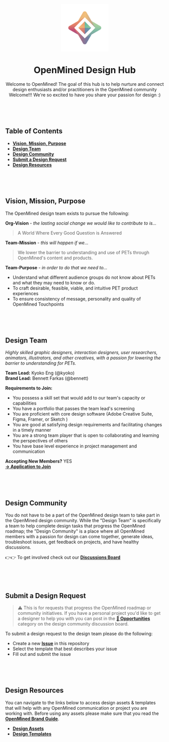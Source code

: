 <div align="center">
  <img alt="OpenMined Logo" src="/source/OPenMined-Brandmark-Light.png" style="width:150px;height:150px;">
  <h1><strong>OpenMined Design Hub</strong></h1>
  <p>Welcome to OpenMined! The goal of this hub is to help nurture and connect<br> design enthusiasts and/or practitioners in the OpenMined community<br>
  Welcome!!! We're so excited to have you share your passion for design :)</p>
</div>

<br><br><br>

## Table of Contents
- [**Vision, Mission, Purpose**](#vision-mission-purpose)
- [**Design Team**](#design-team)
- [**Design Community**](#design-community)
- [**Submit a Design Request**](#submit-a-design-request)
- [**Design Resources**](#design-resources)

<br><br><br>

## Vision, Mission, Purpose
The OpenMined design team exists to pursue the following:

**Org-Vision** - _the lasting social change we would like to contribute to is..._
>A World Where Every Good Question is Answered

**Team-Mission** - _this will happen if we..._
>We lower the barrier to understanding and use of PETs through OpenMined's content and products.

**Team-Purpose** - _in order to do that we need to..._
- Understand what different audience groups do not know about PETs and what they may need to know or do.
- To craft desirable, feasible, viable, and intuitive PET product experiences
- To ensure consistency of message, personality and quality of OpenMined Touchpoints

<br><br><br>

## Design Team
_Highly skilled graphic designers, interaction designers, user researchers, animators, illustrators, and other creatives, with a passion for lowering the barrier to understanding for PETs._

**Team Lead:**  Kyoko Eng (@kyoko)<br>
**Brand Lead:** Bennett Farkas (@bennett)<br>

**Requirements to Join:**
- You possess a skill set that would add to our team's capacity or capabilities
- You have a portfolio that passes the team lead's screening
- You are proficient with core design software (Adobe Creative Suite, Figma, Framer, or Sketch )
- You are good at satisfying design requirements and facilitating changes in a timely manner
- You are a strong team player that is open to collaborating and learning the perspectives of others
- You have base level experience in project management and communication

**Accepting New Members?** YES<br>
[**→ Application to Join**](https://forms.gle/ZJGHxwSahSqzGBGz5)

<br><br><br>

## Design Community
You do not have to be a part of the OpenMined design team to take part in the OpenMined design community. While the "Design Team" is specifically a team to help complete design tasks that progress the OpenMined roadmap; the "Design Community" is a place where all OpenMined members with a passion for design can come together, generate ideas, troubleshoot issues, get feedback on projects, and have healthy discussions. 

👉👉 To get involved check out our [**Discussions Board**](https://github.com/OpenMined/design/discussions)

<br><br><br>

## Submit a Design Request
> ⚠ This is for requests that progress the OpenMined roadmap or community initiatives. If you have a personal project you'd like to get a designer to help you with you can post in the [**💼 Opportunities**](https://github.com/OpenMined/design/discussions/categories/opportunities) category on the design community discussion board.

To submit a design request to the design team please do the following:
- Create a new [**Issue**](https://github.com/OpenMined/design/issues) in this repository
- Select the template that best describes your issue
- Fill out and submit the issue

<br><br><br>

## Design Resources
You can navigate to the links below to access design assets & templates that will help with any OpenMined communication or project you are working with. Before using any assets please make sure that you read the [**OpenMined Brand Guide**](https://www.openmined.org/assets/openmined-brand-guide.pdf).

- [**Design Assets**](https://github.com/OpenMined/design/tree/assets)
- [**Design Templates**](https://github.com/OpenMined/design/tree/templates)
